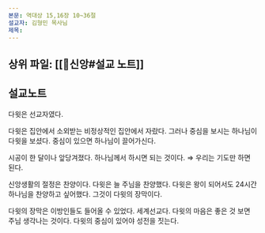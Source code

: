 ```yaml
---
본문: 역대상 15,16장 10~36절
설교자: 김형민 목사님
제목:
---
```

상위 파일: [[🧭신앙#설교 노트]]
---

## 설교노트
다윗은 선교자였다.

다윗은 집안에서 소외받는 비정상적인 집안에서 자랐다.
그러나 중심을 보시는 하나님이 다윗을 보셨다.
중심이 있으면 하나님이 끌어가신다.

시공이 한 달이나 앞당겨졌다.
하나님께서 하시면 되는 것이다.
⇒ 우리는 기도만 하면 된다.

신앙생활의 절정은 찬양이다.
다윗은 늘 주님을 찬양했다.
다윗은 왕이 되어서도 24시간 하나님을 찬양하고 싶어했다.
그것이 다윗의 장막이다.

다윗의 장막은 이방인들도 들어올 수 있었다.
세계선교다.
다윗의 마음은 좋은 것 보면 주님 생각나는 것이다.
다윗의 중심이 있어야 성전을 짓는다.

